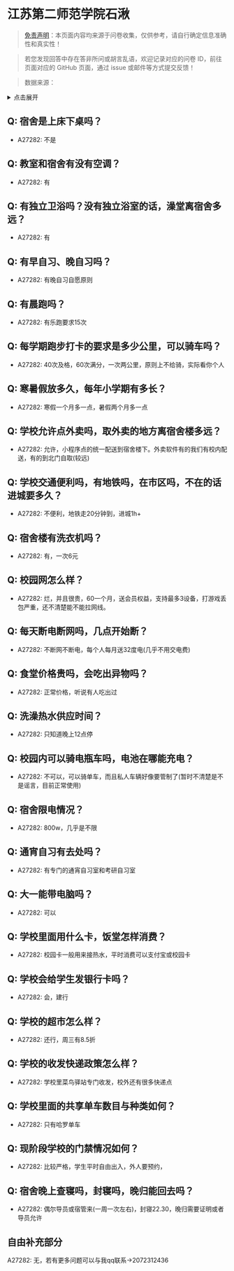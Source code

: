 # 江苏第二师范学院石湫

> [免责声明](https://colleges.chat/#_3)：本页面内容均来源于问卷收集，仅供参考，请自行确定信息准确性和真实性！

> 若您发现回答中存在答非所问或胡言乱语，欢迎记录对应的问卷 ID，前往页面对应的 GitHub 页面，通过 issue 或邮件等方式提交反馈！

> 数据来源：

<details><summary>点击展开</summary>
<ul>
<li>A27282: 匿名 (2024 年 11 月)</li>
</ul>
</details>

## Q: 宿舍是上床下桌吗？

- A27282: 不是

## Q: 教室和宿舍有没有空调？

- A27282: 有

## Q: 有独立卫浴吗？没有独立浴室的话，澡堂离宿舍多远？

- A27282: 有

## Q: 有早自习、晚自习吗？

- A27282: 有晚自习自愿原则

## Q: 有晨跑吗？

- A27282: 有乐跑要求15次

## Q: 每学期跑步打卡的要求是多少公里，可以骑车吗？

- A27282: 40次及格，60次满分，一次两公里，原则上不给骑，实际看你个人

## Q: 寒暑假放多久，每年小学期有多长？

- A27282: 寒假一个月多一点，暑假两个月多一点

## Q: 学校允许点外卖吗，取外卖的地方离宿舍楼多远？

- A27282: 允许，小程序点的统一配送到宿舍楼下。外卖软件有的我们有校内配送，有的到北门自取(较远)

## Q: 学校交通便利吗，有地铁吗，在市区吗，不在的话进城要多久？

- A27282: 不便利，地铁走20分钟到，进城1h+

## Q: 宿舍楼有洗衣机吗？

- A27282: 有，一次6元

## Q: 校园网怎么样？

- A27282: 烂，并且很贵，60一个月，送会员权益，支持最多3设备，打游戏丢包严重，还不清楚能不能拉网线。

## Q: 每天断电断网吗，几点开始断？

- A27282: 不断网不断电，每个人每月送32度电(几乎不用交电费)

## Q: 食堂价格贵吗，会吃出异物吗？

- A27282: 正常价格，听说有人吃出过

## Q: 洗澡热水供应时间？

- A27282: 只知道晚上12点停

## Q: 校园内可以骑电瓶车吗，电池在哪能充电？

- A27282: 不可以，可以骑单车，而且私人车辆好像要管制了(暂时不清楚是不是谣言，目前正常使用)

## Q: 宿舍限电情况？

- A27282: 800w，几乎是不限

## Q: 通宵自习有去处吗？

- A27282: 有专门的通宵自习室和考研自习室

## Q: 大一能带电脑吗？

- A27282: 可以

## Q: 学校里面用什么卡，饭堂怎样消费？

- A27282: 校园卡一般用来接热水，平时消费可以支付宝或校园卡

## Q: 学校会给学生发银行卡吗？

- A27282: 会，建行

## Q: 学校的超市怎么样？

- A27282: 还行，周三有8.5折

## Q: 学校的收发快递政策怎么样？

- A27282: 学校里菜鸟驿站专门收发，校外还有很多快递点

## Q: 学校里面的共享单车数目与种类如何？

- A27282: 只有哈罗单车

## Q: 现阶段学校的门禁情况如何？

- A27282: 比较严格，学生平时自由出入，外人要预约，

## Q: 宿舍晚上查寝吗，封寝吗，晚归能回去吗？

- A27282: 偶尔导员或宿管来(一周一次左右)，封寝22.30，晚归需要证明或者导员允许

## 自由补充部分

A27282: 无，若有更多问题可以与我qq联系→2072312436